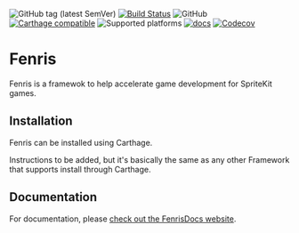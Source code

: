 ![GitHub tag (latest SemVer)](https://img.shields.io/github/tag/wolf81/Fenris.svg) [![Build Status](https://travis-ci.org/wolf81/Fenris.svg?branch=master)](https://travis-ci.org/wolf81/Fenris) ![GitHub](https://img.shields.io/github/license/wolf81/Fenris.svg) [![Carthage compatible](https://img.shields.io/badge/Carthage-compatible-4BC51D.svg?style=flat)](https://github.com/Carthage/Carthage) ![Supported platforms](https://img.shields.io/static/v1.svg?label=platform&message=macOS%20|%20tvOS%20|%20iOS&color=lightgrey) [![docs](https://wolf81.github.io/FenrisDocs/badge.svg)](https://wolf81.github.io/FenrisDocs/) [![Codecov](https://img.shields.io/codecov/c/github/wolf81/Fenris.svg)](https://codecov.io/gh/wolf81/Fenris)

#  Fenris

Fenris is a framewok to help accelerate game development for SpriteKit games. 

## Installation

Fenris can be installed using Carthage. 

Instructions to be added, but it's basically the same as any other Framework that supports install through Carthage.

## Documentation

For documentation, please [check out the FenrisDocs website](https://wolf81.github.io/FenrisDocs/).